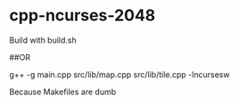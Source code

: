 # cpp-ncurses-2048
Build with build.sh

##OR

g++ -g main.cpp src/lib/map.cpp src/lib/tile.cpp -lncursesw

Because Makefiles are dumb
